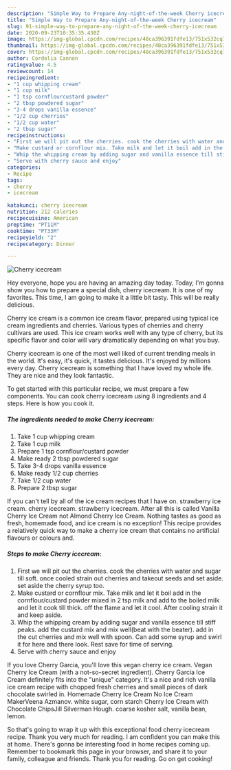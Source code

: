 ```yaml
---
description: "Simple Way to Prepare Any-night-of-the-week Cherry icecream"
title: "Simple Way to Prepare Any-night-of-the-week Cherry icecream"
slug: 91-simple-way-to-prepare-any-night-of-the-week-cherry-icecream
date: 2020-09-23T10:35:35.430Z
image: https://img-global.cpcdn.com/recipes/48ca396391fdfe13/751x532cq70/cherry-icecream-recipe-main-photo.jpg
thumbnail: https://img-global.cpcdn.com/recipes/48ca396391fdfe13/751x532cq70/cherry-icecream-recipe-main-photo.jpg
cover: https://img-global.cpcdn.com/recipes/48ca396391fdfe13/751x532cq70/cherry-icecream-recipe-main-photo.jpg
author: Cordelia Cannon
ratingvalue: 4.5
reviewcount: 14
recipeingredient:
- "1 cup whipping cream"
- "1 cup milk"
- "1 tsp cornflourcustard powder"
- "2 tbsp powdered sugar"
- "3-4 drops vanilla essence"
- "1/2 cup cherries"
- "1/2 cup water"
- "2 tbsp sugar"
recipeinstructions:
- "First we will pit out the cherries. cook the cherries with water and sugar till soft. once cooled strain out cherries and takeout seeds and set aside. set aside the cherry syrup too."
- "Make custard or cornflour mix. Take milk and let it boil add in the cornflour/custard powder mixed in 2 tsp milk and add to the boiled milk and let it cook till thick. off the flame and let it cool. After cooling strain it and keep aside."
- "Whip the whipping cream by adding sugar and vanilla essence till stiff peaks. add the custard mix and mix well(beat with the beater). add in the cut cherries and mix well with spoon. Can add some syrup and swirl it for here and there look. Rest save for time of serving."
- "Serve with cherry sauce and enjoy"
categories:
- Recipe
tags:
- cherry
- icecream

katakunci: cherry icecream 
nutrition: 212 calories
recipecuisine: American
preptime: "PT11M"
cooktime: "PT33M"
recipeyield: "2"
recipecategory: Dinner

---
```



![Cherry icecream](https://img-global.cpcdn.com/recipes/48ca396391fdfe13/751x532cq70/cherry-icecream-recipe-main-photo.jpg)

Hey everyone, hope you are having an amazing day today. Today, I'm gonna show you how to prepare a special dish, cherry icecream. It is one of my favorites. This time, I am going to make it a little bit tasty. This will be really delicious.

Cherry ice cream is a common ice cream flavor, prepared using typical ice cream ingredients and cherries. Various types of cherries and cherry cultivars are used. This ice cream works well with any type of cherry, but its specific flavor and color will vary dramatically depending on what you buy.

Cherry icecream is one of the most well liked of current trending meals in the world. It's easy, it's quick, it tastes delicious. It's enjoyed by millions every day. Cherry icecream is something that I have loved my whole life. They are nice and they look fantastic.


To get started with this particular recipe, we must prepare a few components. You can cook cherry icecream using 8 ingredients and 4 steps. Here is how you cook it.

<!--inarticleads1-->

##### The ingredients needed to make Cherry icecream:

1. Take 1 cup whipping cream
1. Take 1 cup milk
1. Prepare 1 tsp cornflour/custard powder
1. Make ready 2 tbsp powdered sugar
1. Take 3-4 drops vanilla essence
1. Make ready 1/2 cup cherries
1. Take 1/2 cup water
1. Prepare 2 tbsp sugar


If you can&#39;t tell by all of the ice cream recipes that I have on. strawberry ice cream. cherry icecream. strawberry icecream. After all this is called Vanilla Cherry Ice Cream not Almond Cherry Ice Cream. Nothing tastes as good as fresh, homemade food, and ice cream is no exception! This recipe provides a relatively quick way to make a cherry ice cream that contains no artificial flavours or colours and. 

<!--inarticleads2-->

##### Steps to make Cherry icecream:

1. First we will pit out the cherries. cook the cherries with water and sugar till soft. once cooled strain out cherries and takeout seeds and set aside. set aside the cherry syrup too.
1. Make custard or cornflour mix. Take milk and let it boil add in the cornflour/custard powder mixed in 2 tsp milk and add to the boiled milk and let it cook till thick. off the flame and let it cool. After cooling strain it and keep aside.
1. Whip the whipping cream by adding sugar and vanilla essence till stiff peaks. add the custard mix and mix well(beat with the beater). add in the cut cherries and mix well with spoon. Can add some syrup and swirl it for here and there look. Rest save for time of serving.
1. Serve with cherry sauce and enjoy


If you love Cherry Garcia, you&#39;ll love this vegan cherry ice cream. Vegan Cherry Ice Cream (with a not-so-secret ingredient). Cherry Garcia Ice Cream definitely fits into the &#34;unique&#34; category. It&#39;s a nice and rich vanilla ice cream recipe with chopped fresh cherries and small pieces of dark chocolate swirled in. Homemade Cherry Ice Cream No Ice Cream MakerVeena Azmanov. white sugar, corn starch Cherry Ice Cream with Chocolate ChipsJill Silverman Hough. coarse kosher salt, vanilla bean, lemon. 

So that's going to wrap it up with this exceptional food cherry icecream recipe. Thank you very much for reading. I am confident you can make this at home. There's gonna be interesting food in home recipes coming up. Remember to bookmark this page in your browser, and share it to your family, colleague and friends. Thank you for reading. Go on get cooking!
